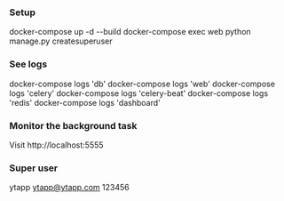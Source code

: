 ### Setup
docker-compose up -d --build
docker-compose exec web python manage.py createsuperuser

### See logs
docker-compose logs 'db'
docker-compose logs 'web'
docker-compose logs 'celery'
docker-compose logs 'celery-beat'
docker-compose logs 'redis'
docker-compose logs 'dashboard'

### Monitor the background task
Visit http://localhost:5555

### Super user
ytapp
ytapp@ytapp.com
123456
